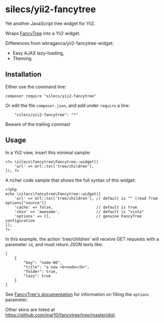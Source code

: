 silecs/yii2-fancytree
=====================

Yet another JavaScript tree widget for Yii2.

Wraps [FancyTree](https://github.com/mar10/fancytree) into a Yii2 widget.

Differences from wbraganca/yii2-fancytree-widget:

* Easy AJAX lazy-loading,
* Theming.

Installation
------------

Either use the command line:
```
composer require "silecs/yii2-fancytree"
```

Or edit the file `composer.json`, and add under `require` a line:
```
	"silecs/yii2-fancytree": "*"
```
Beware of the trailing commas!

Usage
-----

In a Yii2 view, insert this minimal sample:
```
<?= \silecs\fancytree\Fancytree::widget([
    'url' => Url::to(['tree/children'],
]); ?>
```

A richer code sample that shows the full syntax of this widget:
```
<?php
echo \silecs\fancytree\Fancytree::widget([
	'url' => Url::to(['tree/children'], // default is "" (read from options["source"])
    'cache' => false,                   // default is true
    'skin' => 'awesome',                // default is "vista"
    'options' => [],                    // genuine FancyTree configuration
]);
?>
```

In this example, the action 'tree/children' will receive GET requests with a parameter `id`,
and must return JSON texts like:
```
[
	{
		"key": "node-00",
		"title": "a new <b>node</b>",
		"folder": true,
		"lazy": true
	}
]
```

See [FancyTree's documentation](https://github.com/mar10/fancytree/wiki) for information
on filling the `options` parameter.

Other skins are listed at <https://github.com/mar10/fancytree/tree/master/dist>.
